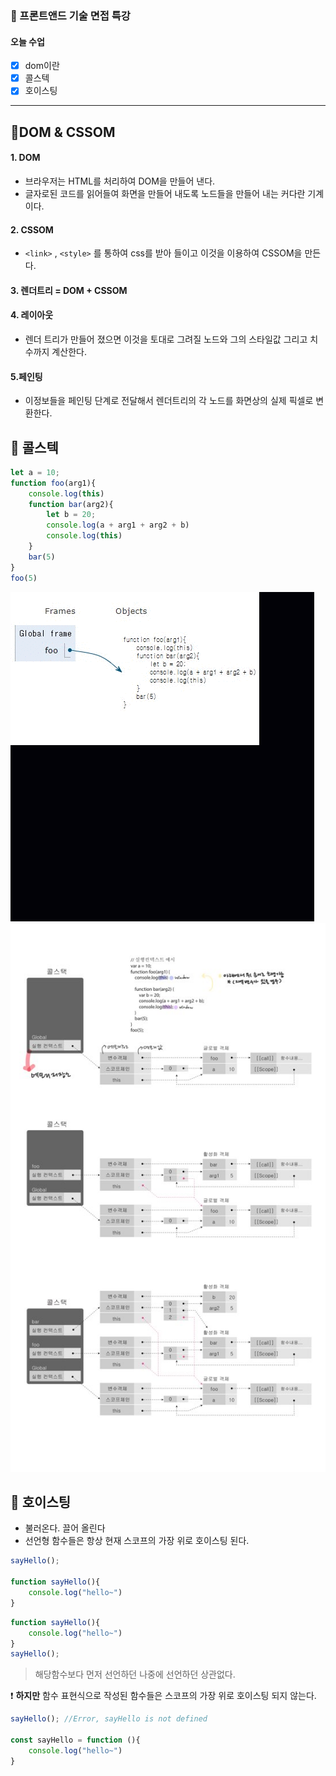 ### 📜 프론트앤드 기술 면접 특강
#### 오늘 수업 

 - [x]  dom이란
 - [x] 콜스텍
 - [x] 호이스팅

---

## 🔸DOM & CSSOM
#### 1. DOM
- 브라우저는 HTML를 처리하여 DOM을 만들어 낸다.
- 글자로된 코드를 읽어들여 화면을 만들어 내도록 노드들을 만들어 내는 커다란 기계이다.
#### 2. CSSOM
- `<link>` , `<style>` 를 통하여 css를 받아 들이고 이것을 이용하여 CSSOM을 만든다.

#### 3. 렌더트리 = DOM + CSSOM
#### 4. 레이아웃
- 렌더 트리가 만들어 졌으면 이것을 토대로 그려질 노드와 그의 스타일값 그리고 치수까지 계산한다.
#### 5.페인팅
- 이정보들을 페인팅 단계로 전달해서 렌더트리의 각 노드를 화면상의 실제 픽셀로 변환한다.

## 🔸 콜스텍
```js
let a = 10;
function foo(arg1){
    console.log(this)
    function bar(arg2){
        let b = 20;
        console.log(a + arg1 + arg2 + b)
        console.log(this)
    }
    bar(5)
}
foo(5)
```

<img src="https://github.com/gay0ung/JS_study/blob/master/%ED%94%84%EB%A1%A0%ED%8A%B8%EC%95%A4%EB%93%9C%20%EA%B8%B0%EC%88%A0%EB%A9%B4%EC%A0%91/images/ezgif.com-gif-maker.gif">

<img src="https://github.com/gay0ung/JS_study/blob/master/%ED%94%84%EB%A1%A0%ED%8A%B8%EC%95%A4%EB%93%9C%20%EA%B8%B0%EC%88%A0%EB%A9%B4%EC%A0%91/images/KakaoTalk_20201019_151735186.jpg">

## 🔸 호이스팅
- 불러온다. 끌어 올린다
- 선언형 함수들은 항상 현재 스코프의 가장 위로 호이스팅 된다.
```js
sayHello();

function sayHello(){
	console.log("hello~")
}
```
```js
function sayHello(){
	console.log("hello~")
}
sayHello();
```

> 해당함수보다 먼저 선언하던 나중에 선언하던 상관없다.

❗ **하지만** 함수 표현식으로 작성된 함수들은 스코프의 가장 위로 호이스팅 되지 않는다.
```js
sayHello(); //Error, sayHello is not defined

const sayHello = function (){
	console.log("hello~")
}
```







